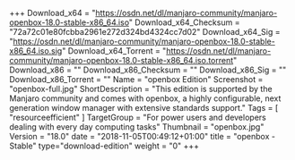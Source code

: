 +++
Download_x64 = "https://osdn.net/dl/manjaro-community/manjaro-openbox-18.0-stable-x86_64.iso"
Download_x64_Checksum = "72a72c01e80fcbba2961e272d324bd4324cc7d02"
Download_x64_Sig = "https://osdn.net/dl/manjaro-community/manjaro-openbox-18.0-stable-x86_64.iso.sig"
Download_x64_Torrent = "https://osdn.net/dl/manjaro-community/manjaro-openbox-18.0-stable-x86_64.iso.torrent"
Download_x86 = ""
Download_x86_Checksum = ""
Download_x86_Sig = ""
Download_x86_Torrent = ""
Name = "openbox Edition"
Screenshot = "openbox-full.jpg"
ShortDescription = "This edition is supported by the Manjaro community and comes with openbox, a highly configurable, next generation window manager with extensive standards support."
Tags = [ "resourceefficient" ]
TargetGroup = "For power users and developers dealing with every day computing tasks"
Thumbnail = "openbox.jpg"
Version = "18.0"
date = "2018-11-05T00:49:12+01:00"
title = "openbox - Stable"
type="download-edition"
weight = "0"
+++

